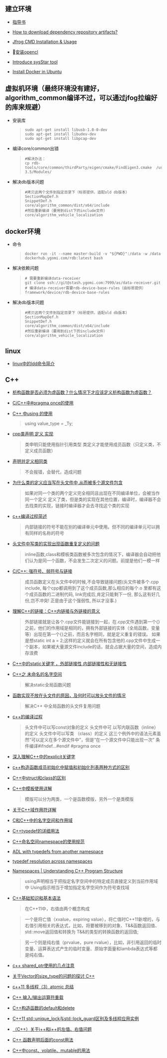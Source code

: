 ## 建立环境

* [指导书](https://confluence.ygomi.com:8443/pages/viewpage.action?title=Manual+Page+of+Localization+Refactor+May+31th+2018&spaceKey=RRT)

* [How to download dependency repository artifacts?](https://confluence.ygomi.com:8443/pages/viewpage.action?pageId=51676609)

* [Jfrog CMD Installation & Usage](https://confluence.ygomi.com:8443/pages/viewpage.action?pageId=42537772)

* [安装opencl](https://confluence.ygomi.com:8443/display/RRT/How+to+Set+Up+OpenCL+Compilation+Environment+for+FindOpenCL.cmake+in+CMake3.5)

* [Introduce sysStar tool](https://confluence.ygomi.com:8443/pages/viewpage.action?title=Introduce+sysStar+tool&spaceKey=RRT)

* [Install Docker in Ubuntu](https://confluence.ygomi.com:8443/display/RDC/Install+Docker+in+Ubuntu)
## 虚拟机环境（最终环境没有建好，algorithm_common编译不过，可以通过jfog拉编好的库来规避）
* 安装库
  >```
  >sudo apt-get install libusb-1.0-0-dev
  >sudo apt-get install libudev-dev
  >sudo apt-get install libpcap-dev
  >```
* 编译core/common出错
  >```
  >#解决办法：
  >cp rdb-tools/core/common/thirdParty/eigen/cmake/FindEigen3.cmake  /usr/local/share/cmake-3.5/Modules/
  >```
* 解决db版本问题
  >```
  >#拷贝这两个文件到指定目录下（标哥提供，适配old db版本）
  >SectionMapDef.h
  >SnippetDef.h
  >core/algorithm_common/dist/x64/include
  >#然后重新编译（要用到dist下的include文件）
  >core/algorithm_vehicle_localization

## docker环境
* 命令
  >```
  >docker run -it --name master-build -v "${PWD}":/data -w /data dockerhub.ygomi.com/rdb:latest bash
  >```
* 解决依赖问题
  >```
  ># 需要重新编译data-receiver
  >git clone ssh://git@stash.ygomi.com:7999/as/data-receiver.git
  ># 编译data-receiver需要rdb-device-base-rules（由标哥提供）
  >framework/device/rdb-device-base-rules
  >```
* 解决db版本问题
  >```
  >#拷贝这两个文件到指定目录下（标哥提供，适配old db版本）
  >SectionMapDef.h
  >SnippetDef.h
  >core/algorithm_common/dist/x64/include
  >#然后重新编译（要用到dist下的include文件）
  >core/algorithm_vehicle_localization

## linux
* [linux中的ldd命令简介](https://blog.csdn.net/stpeace/article/details/47069215)

## C++
* [析构函数是否必须为虚函数？什么情况下才应该定义析构函数为虚函数？](https://blog.csdn.net/zhangqk2016/article/details/51849535)
* [C/C++中#pragma once的使用](https://blog.csdn.net/fengbingchun/article/details/78696814)
* [C++ 中using 的使用](https://blog.csdn.net/shift_wwx/article/details/78742459)
  >using value_type = _Ty;
* [cpp类声明 定义 实现](https://blog.csdn.net/mardax/article/details/54948173)
  >类申明只能使用指针引用类型
  >类定义才能使用成员函数（只定义类，不定义成员函数）
* [声明并定义相同类](https://blog.csdn.net/eclipser1987/article/details/7516968)
  >不会报错，会替代，造成问题
* [为什么类的定义应当写在头文件中,从而被多个源文件包含](https://blog.csdn.net/baoxiaofeicsdn/article/details/48338515)
  >如果对同一个类的两个定义完全相同且出现在不同编译单位，会被当作同一个定义
  >定义了类，但是类的实现在其他位置，编译时，编译器不会去找类的实现，链接时编译器才会去寻找这个类的实现
* [c++编译过程简述](https://blog.csdn.net/fl2_pigy/article/details/80640352)
  >内部链接的符号不能在别的编译单元中使用。但不同的编译单元可以拥有同样的名称的符号
* [头文件中写类的实现出现函数重复定义的问题](https://blog.csdn.net/dengm155/article/details/51692285)
  >inline函数,class和模板类函数被多次包含的情况下，编译器会自动把他们认为是同一个函数，不会发生二次定义的问题。前提是他们一模一样
* [C/C++: 强符号、弱符号与链接](http://blog.sina.com.cn/s/blog_6e32babb0102v0p9.html)
  >成员函数定义在头文件中的时候,不会导致链接问题(头文件被多个.cpp include, 每个cpp都调用到了这个成员函数,那么相应的每个.o 里都有这个成员函数的二进制代码, link完成后,肯定只能剩下一份, 那么这有好几份,岂不冲突! 正是由于这个强弱性, 所以才没事.)
* [理解C++的链接：C++内链接与外链接的意义](https://blog.csdn.net/u012999985/article/details/50429769)
  >外部链接就是让各个.cpp文件能链接到一起，在.cpp文件遇到第一个{}之前，他们的作用域是相同的，拥有外部链接的实体（全局函数，变量等）出现在第一个{}之前，而且名字相同，就是定义重复的错误。
  >如果是想static int a = 2;这样的定义就会在所有包含他的.cpp文件中生成一个副本，如果被大量源文件include的话，就会占据大量的空间，造成内存浪费
* [C++中的static关键字 ，外部链接性,内部链接性和无链接性](https://blog.csdn.net/Fire_Sky_Ho/article/details/75303180)
* [C++之 未命名的名字空间](http://blog.sina.com.cn/s/blog_6ba7867b01016pha.html)
  >解决static全局函数问题
* [函数实现不放在头文件的原因，及何时可以放头文件的情况](https://blog.csdn.net/freeboy1015/article/details/8075849)
  >解决C++ 中全局函数的头文件复用问题
* [c++的编译过程](https://blog.csdn.net/ferrari_hong/article/details/79629468)
  >头文件中可以写const对象的定义
  >头文件中可 以写内联函数（inline）的定义
  >头文件中可以写类 （class）的定义
  >这三个例外中的语法元素虽然“可以定义在多个源文件中”，但是“在一个源文件中只能出现一次”
  >条件编译#ifndef...#endif
  >#pragma once
* [深入理解C++中的explicit关键字](https://blog.csdn.net/kezunhai/article/details/38417087)
* [c++构造函数成员初始化中赋值和初始化列表两种方式的区别](https://www.cnblogs.com/simplepaul/p/7635648.html)
* [C++中struct和class的区别](https://www.cnblogs.com/ccsccs/articles/4025215.html)
* [C++中模板使用详解](https://www.cnblogs.com/sevenyuan/p/3154346.html)
  >模版可以分为两类，一个是函数模版，另外一个是类模版
* [关于C++域作用符详解](https://blog.csdn.net/Bruce_0712/article/details/53955887)
* [C和C++中的名字空间和作用域](https://www.cnblogs.com/qingergege/p/7512421.html)
* [C++typedef的详细用法](https://blog.csdn.net/hai008007/article/details/80651886)
* [C++命名空间namespace的使用规范](https://blog.csdn.net/wsx199397/article/details/52490300)
* [ADL with typedefs from another namespace](https://stackoverflow.com/questions/4155450/adl-with-typedefs-from-another-namespace)
* [typedef resolution across namespaces](https://stackoverflow.com/questions/5035504/typedef-resolution-across-namespaces)
* [Namespaces | Understanding C++ Program Structure](http://www.informit.com/articles/article.aspx?p=31783&seqNum=6)
  >using声明相当于把指定名字空间中的特定成员直接定义到当前作用域中
  >Using指示相当于增加指定名字空间作为符号查找域
* [C++基础知识和基本语法](https://confluence.ygomi.com:8443/pages/viewpage.action?pageId=50495783#C++%E5%9F%BA%E7%A1%80%E7%9F%A5%E8%AF%86%E5%92%8C%E5%9F%BA%E6%9C%AC%E8%AF%AD%E6%B3%95%E4%B8%B2%E8%AE%B2-1.5GCC%E7%BC%96%E8%AF%91%E8%BF%87%E7%A8%8B)
  >在C++11中，右值由两个概念构成

  >一个是将亡值（xvalue，expiring value），将亡值时C++11新增的，与右值引用相关的表达式，比如，将要被移到的对象、T&&函数返回值、std::move返回值和转换为 T&&的类型的转换函数的返回值; 
  
  >另一个则是纯右值（prvalue，pure rvalue），比如，非引用返回的临时变量、运算表达式产生的临时变量、原始字面量和lambda表达式等都是纯右值。
* [c++ shared_ptr使用的几点注意](https://blog.csdn.net/man_sion/article/details/77196766)
* [关于Vector的size_type的问题的探讨 C++](https://blog.csdn.net/lkkb24/article/details/6948577)
* [c++11 多线程（3）atomic 总结](https://www.jianshu.com/p/8c1bb012d5f8)
* [C++ 输入/输出运算符重载](http://www.runoob.com/cplusplus/input-output-operators-overloading.html)
* [C++构造函数的default和delete](https://blog.csdn.net/u010591680/article/details/71101737)
* [C++11 std::unique_lock与std::lock_guard区别及多线程应用实例](https://blog.csdn.net/tgxallen/article/details/73522233)
* [（C++）关于i++和i++的左值、右值问题](https://www.cnblogs.com/AndyJee/p/4550457.html)
* [C++ 函数声明后面的const用法](https://blog.csdn.net/u013270326/article/details/78388305?utm_source=blogxgwz0)
* [C++中const、volatile、mutable的用法](https://www.cnblogs.com/xkfz007/articles/2419540.html)
